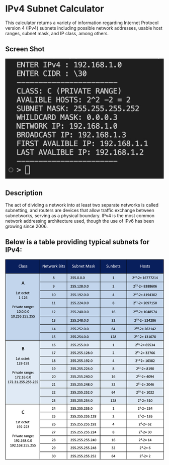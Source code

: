 # IPv4 Subnet Calculator
This calculator returns a variety of information regarding Internet Protocol version 4 (IPv4) subnets including possible network addresses, usable host ranges, subnet mask, and IP class, among others.

## Screen Shot
![screen shot](/src/screen.jpg)

## Description
The act of dividing a network into at least two separate networks is called subnetting, and routers are devices that allow traffic exchange between subnetworks, serving as a physical boundary. IPv4 is the most common network addressing architecture used, though the use of IPv6 has been growing since 2006.

## Below is a table providing typical subnets for IPv4:
![sample](/src/sample.png)